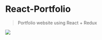 # React-Portfolio

 > Portfolio website using React + Redux
 
 <img src="https://github.com/Cougargriff/React-Portfolio/blob/master/screenshot.png" href="griffinjohnson.xyz"> 
